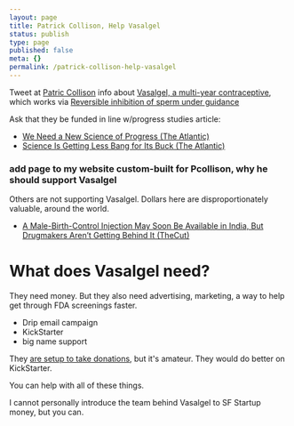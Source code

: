 ```yaml
---
layout: page
title: Patrick Collison, Help Vasalgel
status: publish
type: page
published: false
meta: {}
permalink: /patrick-collison-help-vasalgel
---
```



Tweet at [Patric Collison](https://twitter.com/patrickc) info about [Vasalgel, a multi-year contraceptive](https://www.parsemus.org/projects/vasalgel/), which works via [Reversible inhibition of sperm under guidance](https://en.wikipedia.org/wiki/Reversible_inhibition_of_sperm_under_guidance)
 
Ask that they be funded in line w/progress studies article:

- [We Need a New Science of Progress (The Atlantic)](https://www.theatlantic.com/science/archive/2019/07/we-need-new-science-progress/594946/)
- [Science Is Getting Less Bang for Its Buck (The Atlantic)](https://www.theatlantic.com/science/archive/2018/11/diminishing-returns-science/575665/) 

### add page to my website custom-built for Pcollison, why he should support Vasalgel

Others are not supporting Vasalgel. Dollars here are disproportionately valuable, around the world.

- [A Male-Birth-Control Injection May Soon Be Available in India, But Drugmakers Aren’t Getting Behind It (TheCut)](https://www.thecut.com/2017/04/male-birth-control-injection-risug-may-soon-be-available.html)


# What does Vasalgel need? 

They need money. But they also need advertising, marketing, a way to help get through FDA screenings faster.

- Drip email campaign
- KickStarter
- big name support

They [are setup to take donations](https://www.parsemus.org/donations/), but it's amateur. They would do better on KickStarter. 

You can help with all of these things. 

I cannot personally introduce the team behind Vasalgel to SF Startup money, but you can. 